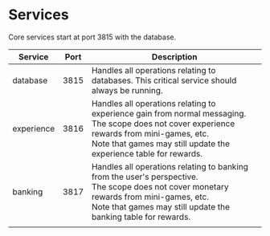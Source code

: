 # Services

Core services start at port 3815 with the database.

| Service    | Port | Description                                                                                                                                                                                                              |
| ---------- | ---- | ------------------------------------------------------------------------------------------------------------------------------------------------------------------------------------------------------------------------ |
| database   | 3815 | Handles all operations relating to databases. This critical service should always be running.                                                                                                                            |
| experience | 3816 | Handles all operations relating to experience gain from normal messaging.<br />The scope does not cover experience rewards from mini-games, etc.<br />Note that games may still update the experience table for rewards. |
| banking    | 3817 | Handles all operations relating to banking from the user's perspective.<br />The scope does not cover monetary rewards from mini-games, etc.<br />Note that games may still update the banking table for rewards.        |
|            |      |                                                                                                                                                                                                                          |
